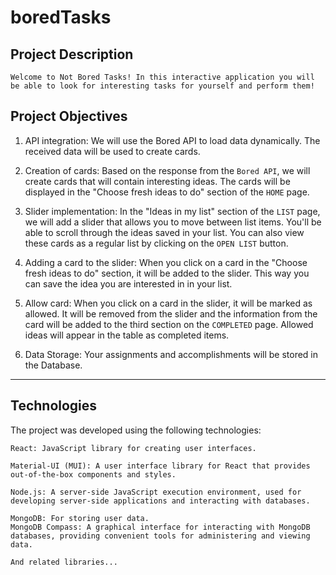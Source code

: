 # boredTasks

## Project Description

    Welcome to Not Bored Tasks! In this interactive application you will be able to look for interesting tasks for yourself and perform them!

## Project Objectives

1. API integration: We will use the Bored API to load data dynamically. The received data will be used to create cards.

2. Creation of cards: Based on the response from the `Bored API`, we will create cards that will contain interesting ideas. The cards will be displayed in the "Choose fresh ideas to do" section of the `HOME` page.

3. Slider implementation: In the "Ideas in my list" section of the `LIST` page, we will add a slider that allows you to move between list items. You'll be able to scroll through the ideas saved in your list. You can also view these cards as a regular list by clicking on the `OPEN LIST` button.

4. Adding a card to the slider: When you click on a card in the "Choose fresh ideas to do" section, it will be added to the slider. This way you can save the idea you are interested in in your list.

5. Allow card: When you click on a card in the slider, it will be marked as allowed. It will be removed from the slider and the information from the card will be added to the third section on the `COMPLETED` page. Allowed ideas will appear in the table as completed items.

6. Data Storage: Your assignments and accomplishments will be stored in the Database.

---

## Technologies

The project was developed using the following technologies:

    React: JavaScript library for creating user interfaces.

    Material-UI (MUI): A user interface library for React that provides out-of-the-box components and styles.

    Node.js: A server-side JavaScript execution environment, used for developing server-side applications and interacting with databases.

    MongoDB: For storing user data.
    MongoDB Compass: A graphical interface for interacting with MongoDB databases, providing convenient tools for administering and viewing data.

    And related libraries...
